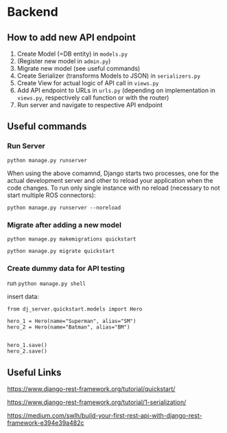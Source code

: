 # Backend

## How to add new API endpoint

1. Create Model (=DB entity) in ```models.py```
2. (Register new model in ```admin.py```)
3. Migrate new model (see useful commands)
4. Create Serializer (transforms Models to JSON) in ```serializers.py```
5. Create View for actual logic of API call in ```views.py```
6. Add API endpoint to URLs in ``urls.py`` (depending on implementation in ```views.py```, respectively call function or
   with the router)
7. Run server and navigate to respective API endpoint

## Useful commands

### Run Server

```python manage.py runserver```

When using the above comamnd, Django starts two processes, one for the actual development server and other to reload
your application when the code changes. To run only single instance with no reload (necessary to not start multiple ROS
connectors):

```python manage.py runserver --noreload```

### Migrate after adding a new model

```python manage.py makemigrations quickstart```

```python manage.py migrate quickstart```

### Create dummy data for API testing

run ```python manage.py shell```

insert data:

```
from dj_server.quickstart.models import Hero

hero_1 = Hero(name="Superman", alias="SM")
hero_2 = Hero(name="Batman", alias="BM")


hero_1.save()
hero_2.save()
```

## Useful Links

https://www.django-rest-framework.org/tutorial/quickstart/

https://www.django-rest-framework.org/tutorial/1-serialization/

https://medium.com/swlh/build-your-first-rest-api-with-django-rest-framework-e394e39a482c
